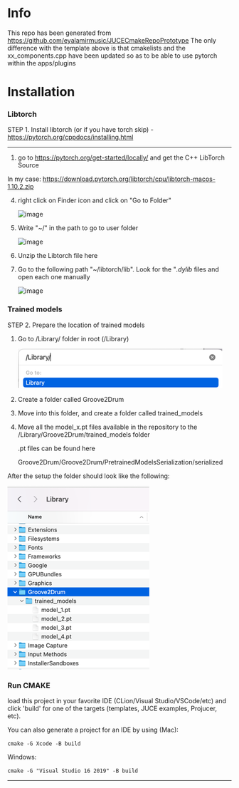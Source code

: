 

# Info
This repo has been generated from https://github.com/eyalamirmusic/JUCECmakeRepoPrototype
The only difference with the template above is that cmakelists and the xx_components.cpp have been updated so as to be able to use pytorch within the apps/plugins

# Installation

### Libtorch
STEP 1. Install libtorch (or if you have torch skip) - https://pytorch.org/cppdocs/installing.html

--------

1. go to https://pytorch.org/get-started/locally/ and get the C++ LibTorch Source

In my case:	https://download.pytorch.org/libtorch/cpu/libtorch-macos-1.10.2.zip

4. right click on Finder icon and click on "Go to Folder"

    <img width="182" alt="image" src="https://user-images.githubusercontent.com/35939495/182013337-4a1505b5-c50d-44dd-924d-9f54e9b4ea2c.png">

5. Write "~/" in the path to go to user folder

    <img width="460" alt="image" src="https://user-images.githubusercontent.com/35939495/182013369-9e9c1cd8-d70e-44d5-882f-c3f01854d46e.png">

6. Unzip the Libtorch file here

7. Go to the following path "~/libtorch/lib". Look for the "*.dylib* files and open each one manually

    <img width="1408" alt="image" src="https://user-images.githubusercontent.com/35939495/182013744-12ac339e-e01e-48a4-a247-b9873aba5e4d.png">	

### Trained models
STEP 2. Prepare the location of trained models

1. Go to /Library/ folder in root (/Library)

   ![img_1.png](img_1.png)

2. Create a folder called Groove2Drum
3. Move into this folder, and create a folder called  trained_models

4. Move all the model_x.pt files available in the repository to the /Library/Groove2Drum/trained_models folder
   

      .pt files can be found here
   
      Groove2Drum/Groove2Drum/PretrainedModelsSerialization/serialized
      
After the setup the folder should look like the following:

![img_2.png](img_2.png)

### Run CMAKE
load this project in your favorite IDE
(CLion/Visual Studio/VSCode/etc)
and click 'build' for one of the targets (templates, JUCE examples, Projucer, etc).

You can also generate a project for an IDE by using (Mac):
```
cmake -G Xcode -B build
```
Windows:
```
cmake -G "Visual Studio 16 2019" -B build
```


---------------------


